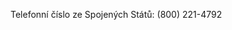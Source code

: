 <Token xmlns:xlink="http://www.w3.org/1999/xlink">Telefonní číslo ze Spojených Států: (800) 221-4792</Token>